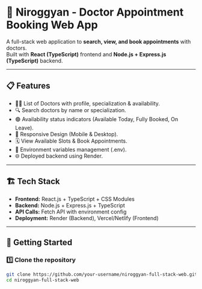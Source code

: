 # 🏥 Niroggyan - Doctor Appointment Booking Web App

A full-stack web application to **search, view, and book appointments** with doctors.  
Built with **React (TypeScript)** frontend and **Node.js + Express.js (TypeScript)** backend.

---

## 📋 Features
- 🧑‍⚕️ List of Doctors with profile, specialization & availability.
- 🔍 Search doctors by name or specialization.
- 🟢 Availability status indicators (Available Today, Fully Booked, On Leave).
- 📱 Responsive Design (Mobile & Desktop).
- 🗓️ View Available Slots & Book Appointments.
- 🔐 Environment variables management (.env).
- 🌐 Deployed backend using Render.

---

## 🏗️ Tech Stack
- **Frontend:** React.js + TypeScript + CSS Modules
- **Backend:** Node.js + Express.js + TypeScript
- **API Calls:** Fetch API with environment config
- **Deployment:** Render (Backend), Vercel/Netlify (Frontend)

---

## 🚀 Getting Started

### 1️⃣ Clone the repository
```bash
git clone https://github.com/your-username/niroggyan-full-stack-web.git
cd niroggyan-full-stack-web
